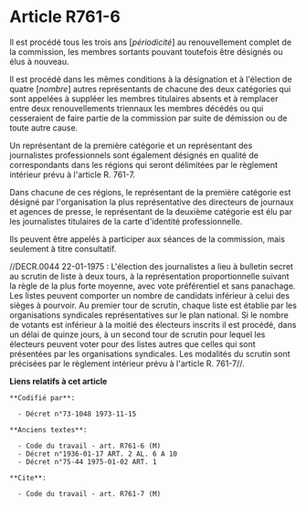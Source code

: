 # Article R761-6

Il est procédé tous les trois ans [*périodicité*] au renouvellement complet de la commission, les membres sortants pouvant
toutefois être désignés ou élus à nouveau.

Il est procédé dans les mêmes conditions à la désignation et à l'élection de quatre [*nombre*] autres représentants de
chacune des deux catégories qui sont appelées à suppléer les membres titulaires absents et à remplacer entre deux
renouvellements triennaux les membres décédés ou qui cesseraient de faire partie de la commission par suite de démission ou
de toute autre cause.

Un représentant de la première catégorie et un représentant des journalistes professionnels sont également désignés en
qualité de correspondants dans les régions qui seront délimitées par le règlement intérieur prévu à l'article R. 761-7.

Dans chacune de ces régions, le représentant de la première catégorie est désigné par l'organisation la plus représentative
des directeurs de journaux et agences de presse, le représentant de la deuxième catégorie est élu par les journalistes
titulaires de la carte d'identité professionnelle.

Ils peuvent être appelés à participer aux séances de la commission, mais seulement à titre consultatif.

//DECR.0044 22-01-1975 : L'élection des journalistes a lieu à bulletin secret au scrutin de liste à deux tours, à la
représentation proportionnelle suivant la règle de la plus forte moyenne, avec vote préférentiel et sans panachage. Les
listes peuvent comporter un nombre de candidats inférieur à celui des sièges à pourvoir. Au premier tour de scrutin, chaque
liste est établie par les organisations syndicales représentatives sur le plan national. Si le nombre de votants est
inférieur à la moitié des électeurs inscrits il est procédé, dans un délai de quinze jours, à un second tour de scrutin pour
lequel les électeurs peuvent voter pour des listes autres que celles qui sont présentées par les organisations syndicales.
Les modalités du scrutin sont précisées par le règlement intérieur prévu à l'article R. 761-7//.

**Liens relatifs à cet article**

	**Codifié par**:

	  - Décret n°73-1048 1973-11-15

	**Anciens textes**:

	  - Code du travail - art. R761-6 (M)
	  - Décret n°1936-01-17 ART. 2 AL. 6 A 10
	  - Décret n°75-44 1975-01-02 ART. 1

	**Cite**:

	  - Code du travail - art. R761-7 (M)
